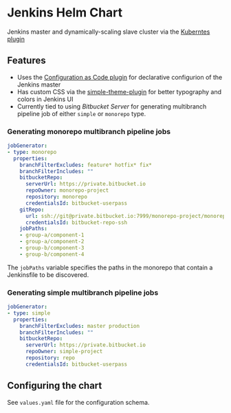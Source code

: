 # Jenkins Helm Chart

Jenkins master and dynamically-scaling slave cluster via the [Kuberntes plugin](https://github.com/jenkinsci/kubernetes-plugin)

## Features

- Uses the [Configuration as Code plugin](https://github.com/jenkinsci/configuration-as-code-plugin) for declarative configurion of the Jenkins master
- Has custom CSS via the [simple-theme-plugin](https://github.com/jenkinsci/simple-theme-plugin) for better typography and colors in Jenkins UI
- Currently tied to using *Bitbucket Server* for generating multibranch pipeline job of either `simple` or `monorepo` type.

### Generating monorepo multibranch pipeline jobs

```yaml
jobGenerator:
- type: monorepo
  properties:
    branchFilterExcludes: feature* hotfix* fix*
    branchFilterIncludes: ""
    bitbucketRepo:
      serverUrl: https://private.bitbucket.io
      repoOwner: monorepo-project
      repository: monorepo
      credentialsId: bitbucket-userpass
    gitRepo:
      url: ssh://git@private.bitbucket.io:7999/monorepo-project/monorepo.git
      credentialsId: bitbucket-repo-ssh
    jobPaths:
    - group-a/component-1
    - group-a/component-2
    - group-b/component-3
    - group-b/component-4
```

The `jobPaths` variable specifies the paths in the monorepo that contain a Jenkinsfile to be discovered.

### Generating simple multibranch pipeline jobs

```yaml
jobGenerator:
- type: simple
  properties:
    branchFilterExcludes: master production
    branchFilterIncludes: ""
    bitbucketRepo:
      serverUrl: https://private.bitbucket.io
      repoOwner: simple-project
      repository: repo
      credentialsId: bitbucket-userpass
```

## Configuring the chart

See `values.yaml` file for the configuration schema.
